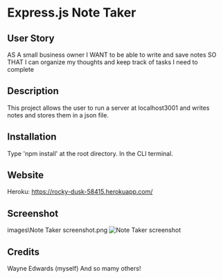 # Express.js Note Taker

## User Story
AS A small business owner
I WANT to be able to write and save notes
SO THAT I can organize my thoughts and keep track of tasks I need to complete

## Description
This project allows the user to run a server at
localhost3001 and writes notes and stores them in a json file.

## Installation
Type 'npm install' at the root directory. In the CLI terminal.

## Website
Heroku: https://rocky-dusk-58415.herokuapp.com/

## Screenshot
images\Note Taker screenshot.png
![Note Taker screenshot](https://user-images.githubusercontent.com/71949043/118379060-cc25a480-b58c-11eb-9f6b-3d47012838e1.png)


## Credits
Wayne Edwards (myself)
And so mamy others!




